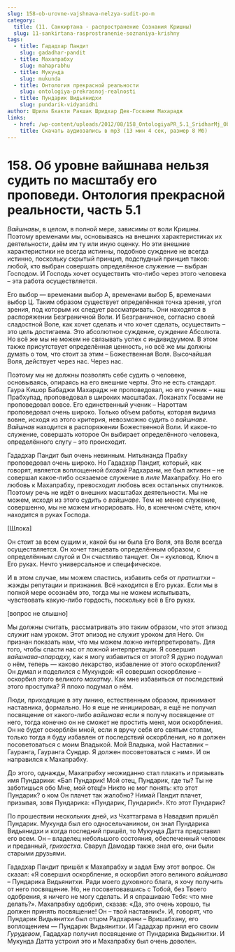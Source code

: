 ```yaml
---
slug: 158-ob-urovne-vajshnava-nelzya-sudit-po-m
category:
  title: (11. Санкиртана - распространение Сознания Кришны)
  slug: 11-sankirtana-rasprostranenie-soznaniya-krishny
tags:
  - title: Гададхар Пандит
    slug: gadadhar-pandit
  - title: Махапрабху
    slug: mahaprabhu
  - title: Мукунда
    slug: mukunda
  - title: Онтология прекрасной реальности
    slug: ontologiya-prekrasnoj-realnosti
  - title: Пундарик Видьянидхи
    slug: pundarik-vidyanidhi
author: Шрила Бхакти Ракшак Шридхар Дев-Госвами Махарадж
links:
  - href: /wp-content/uploads/2012/08/158_OntologiyaPR_5.1_SridharMj_Ob_urovne_vaishnava_nelzya_sudit_po_masshtabu_ego_propovedi.mp3
    title: Скачать аудиозапись в mp3 (13 мин 4 сек, размер 8 Мб)
---
```


# 158. Об уровне вайшнава нельзя судить по масштабу его проповеди. Онтология прекрасной реальности, часть 5.1

*Вайшнавы*, в целом, в полной мере, зависимы от воли Кришны. Поэтому временами мы, основываясь на внешних характеристиках их деятельности, даём им ту или иную оценку. Но эти внешние характеристики не всегда истинны, подобное суждение не всегда истинно, поскольку скрытый принцип, подспудный принцип таков: любой, кто выбран совершать определённое служение — выбран Господом. И Господь хочет осуществить что-либо через этого человека – эта работа осуществляется.

Его выбор — временами выбор А, временами выбор Б, временами выбор Ц. Таким образом существует определённая точка зрения, угол зрения, под которым их следует рассматривать. Они находятся в распоряжении Безграничной Воли. И Безграничное, согласно своей сладостной Воле, как хочет сделать и что хочет сделать, осуществить – это цель достигаема. Это абсолютное суждение, суждение Абсолюта. Но всё же мы не можем не связывать успех с индивидуумом. В этом также присутствует определённая ценность, но всё же мы должны думать о том, что стоит за этим – Божественная Воля. Высочайшая Воля, действует через нас. Через нас.

Поэтому мы не должны позволять себе судить о человеке, основываясь, опираясь на его внешние черты. Это не есть стандарт. Гаура Кишор Бабаджи Махарадж не проповедовал, но его ученик – наш Прабхупад, проповедовал в широких масштабах. Локанатх Госвами не проповедовал вовсе. Его единственный ученик – Нароттам проповедовал очень широко. Только объем работы, которая видима вовне, исходя из этого критерия, невозможно судить о *вайшнаве*. *Вайшнав* находится в распоряжении Божественной Воли. И какое-то служение, совершать которое Он выбирает определённого человека, определённого слугу – это происходит.

Гададхар Пандит был очень невинным. Нитьянанда Прабху проповедовал очень широко. Но Гададхар Пандит, который, как говорят, является воплощенной *бхавой* Радхарани, не был активен – не совершал какое-либо осязаемое служение в *лиле* Махапрабху. Но его любовь к Махапрабху, превосходит любовь всех остальных спутников. Поэтому речь не идёт о внешних масштабах деятельности. Мы не можем, исходя из этого судить о *вайшнаве*. Тем не менее служение, совершенно, мы не можем игнорировать. Но, в конечном счёте, ключ находится в руках Господа.

[Шлока]

Он стоит за всем сущим и, какой бы ни была Его Воля, эта Воля всегда осуществляется. Он хочет танцевать определённым образом, с определённым слугой и Он счастливо танцует. Он – кукловод. Ключ в Его руках. Нечто универсальное и специфическое.

И в этом случае, мы можем спастись, избавить себя от *пратиштхи* – жажды репутации и признания. Всё находится в Его руках. Если мы в полной мере осознаём это, тогда мы не можем испытывать, чувствовать какую-либо гордость, поскольку всё в Его руках.

[вопрос не слышно]

Мы должны считать, рассматривать это таким образом, что этот эпизод служит нам уроком. Этот эпизод не служит уроком для Него. Он признан показать нам, что мы можем ложно интерпретировать. Для того, чтобы спасти нас от ложной интерпретации. Я совершил *вайшнава-апарадху,* как я могу избавиться от этого? Я дурно подумал о нём, теперь — каково лекарство, избавление от этого оскорбления? Он думал и поделился с Мукундой: «Я совершил оскорбление – оскорбил этого великого *махатму*. Как мне избавиться от последствий этого проступка? Я плохо подумал о нём.

Люди, приходящие в эту линию, естественным образом, принимают наставника, формально. Но я еще не инициирован, я ещё не получил посвящение от какого-либо *вайшнава* если я получу посвящение от него, тогда конечно он не сможет не простить меня, мои оскорбления. Он не будет оскорблён мной, если я вручу себя его святым стопам, только тогда я буду избавлен от последствий оскорбления, но я должен посоветоваться с моим Владыкой. Мой Владыка, мой Наставник – Гауранга, Гауранга Сундар. Я должен посоветоваться с ним». И он направился к Махапрабху.

До этого, однажды, Махапрабху неожиданно стал плакать и призывать имя Пундарики: «Бап Пундарик! Мой отец, Пундарик, где ты? Ты не заботишься обо Мне, мой отец!» Никто не мог понять: кто этот Пундарик? о ком Он плачет так жалобно? Нимай Пандит плачет, призывая, зовя Пундарика: «Пундарик, Пундарик!». Кто этот Пундарик?

По прошествии нескольких дней, из Чхаттаграма в Навадвип пришёл Пундарик. Мукунда был его односельчанином, он знал Пундарика Видьянидхи и когда последний пришёл, то Мукунда Датта представил его всем. Он – владелец небольшого состояния, обеспеченный человек и преданный, *грихастха*. Сваруп Дамодар также знал его, они были старыми друзьями.

Гададхар Пандит пришёл к Махапрабху и задал Ему этот вопрос. Он сказал: «Я совершил оскорбление, я оскорбил этого великого *вайшнава –* Пундарика Видьянитхи. Ради моего духовного блага, я хочу получить от него посвящение. Но, не посоветовавшись с Тобой, без Твоего одобрения, я ничего не могу сделать. И я спрашиваю Тебя: что мне делать?». Махапрабху одобрил, сказав: «Да, это очень хорошо, ты должен принять посвящение! Он – твой наставник!». И, говорят, что Пундарик Видьянитхи был отцом Радхарани – Вришабхану, его воплощением — Пундарик Видьянитхи. И Гададхар принял его своим *Гурудевом*, Гададхар получил посвящение от Пундарика Видьянитхи. И Мукунда Датта устроил это и Махапрабху был очень доволен.

